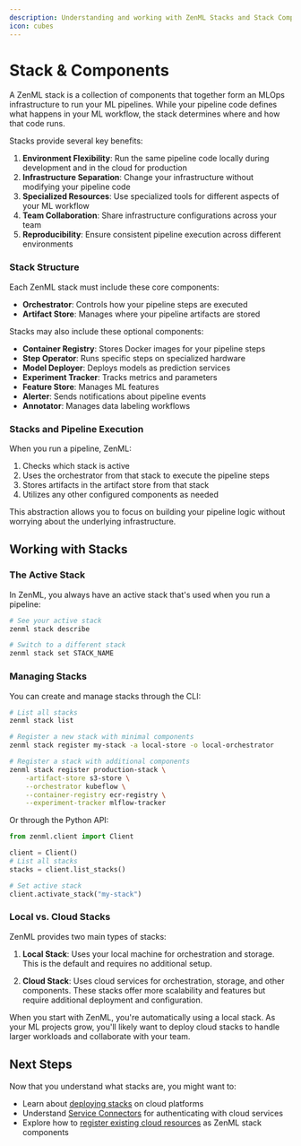 ```yaml
---
description: Understanding and working with ZenML Stacks and Stack Components
icon: cubes
---
```


# Stack & Components

A ZenML stack is a collection of components that together form an MLOps infrastructure to run your ML pipelines. While your pipeline code defines what happens in your ML workflow, the stack determines where and how that code runs.

Stacks provide several key benefits:

1. **Environment Flexibility**: Run the same pipeline code locally during development and in the cloud for production
2. **Infrastructure Separation**: Change your infrastructure without modifying your pipeline code
3. **Specialized Resources**: Use specialized tools for different aspects of your ML workflow
4. **Team Collaboration**: Share infrastructure configurations across your team
5. **Reproducibility**: Ensure consistent pipeline execution across different environments

### Stack Structure

Each ZenML stack must include these core components:

* **Orchestrator**: Controls how your pipeline steps are executed
* **Artifact Store**: Manages where your pipeline artifacts are stored

Stacks may also include these optional components:

* **Container Registry**: Stores Docker images for your pipeline steps
* **Step Operator**: Runs specific steps on specialized hardware
* **Model Deployer**: Deploys models as prediction services
* **Experiment Tracker**: Tracks metrics and parameters
* **Feature Store**: Manages ML features
* **Alerter**: Sends notifications about pipeline events
* **Annotator**: Manages data labeling workflows

### Stacks and Pipeline Execution

When you run a pipeline, ZenML:

1. Checks which stack is active
2. Uses the orchestrator from that stack to execute the pipeline steps
3. Stores artifacts in the artifact store from that stack
4. Utilizes any other configured components as needed

This abstraction allows you to focus on building your pipeline logic without worrying about the underlying infrastructure.

## Working with Stacks

### The Active Stack

In ZenML, you always have an active stack that's used when you run a pipeline:

```bash
# See your active stack
zenml stack describe

# Switch to a different stack
zenml stack set STACK_NAME
```

### Managing Stacks

You can create and manage stacks through the CLI:

```bash
# List all stacks
zenml stack list

# Register a new stack with minimal components
zenml stack register my-stack -a local-store -o local-orchestrator

# Register a stack with additional components
zenml stack register production-stack \
    -artifact-store s3-store \
    --orchestrator kubeflow \
    --container-registry ecr-registry \
    --experiment-tracker mlflow-tracker
```

Or through the Python API:

```python
from zenml.client import Client

client = Client()
# List all stacks
stacks = client.list_stacks()

# Set active stack
client.activate_stack("my-stack")
```

### Local vs. Cloud Stacks

ZenML provides two main types of stacks:

1. **Local Stack**: Uses your local machine for orchestration and storage. This is the default and requires no additional setup.

2. **Cloud Stack**: Uses cloud services for orchestration, storage, and other components. These stacks offer more scalability and features but require additional deployment and configuration.

When you start with ZenML, you're automatically using a local stack. As your ML projects grow, you'll likely want to deploy cloud stacks to handle larger workloads and collaborate with your team.

## Next Steps

Now that you understand what stacks are, you might want to:

* Learn about [deploying stacks](deployment.md) on cloud platforms
* Understand [Service Connectors](service_connectors.md) for authenticating with cloud services
* Explore how to [register existing cloud resources](https://docs.zenml.io/how-to/infrastructure-deployment/stack-deployment/register-a-cloud-stack) as ZenML stack components
